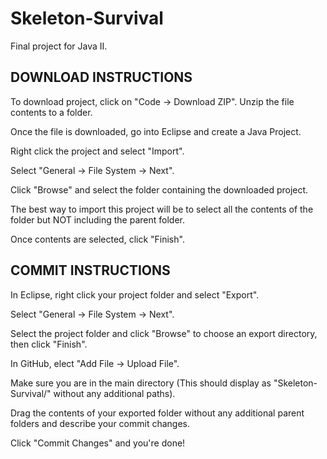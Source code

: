 # Skeleton-Survival
Final project for Java II.

## DOWNLOAD INSTRUCTIONS
To download project, click on "Code -> Download ZIP". Unzip the file contents to a folder.

Once the file is downloaded, go into Eclipse and create a Java Project.

Right click the project and select "Import".

Select "General -> File System -> Next".

Click "Browse" and select the folder containing the downloaded project.

The best way to import this project will be to select all the contents of the folder but NOT including the parent folder.

Once contents are selected, click "Finish".

## COMMIT INSTRUCTIONS
In Eclipse, right click your project folder and select "Export".

Select "General -> File System -> Next".

Select the project folder and click "Browse" to choose an export directory, then click "Finish".

In GitHub, elect "Add File -> Upload File".

Make sure you are in the main directory (This should display as "Skeleton-Survival/" without any additional paths).

Drag the contents of your exported folder without any additional parent folders and describe your commit changes.

Click "Commit Changes" and you're done!
